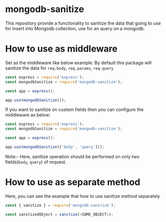 # mongodb-sanitize
This repository provide a functionality to sanitize the data that going to use for Insert into Mongodb collection, use for an query on a mongodb.

# How to use as middleware
Set as the middleware like below example:
By default this package will sanitize the data for `req.body`, `req.params`, `req.query`
```javascript
const express = require('express');
const mongodbSanitize = require('mongodb-sanitize');

const app = express();

app.use(mongodbSanitize());
```

If you want to sanitize on custom fields then you can configure the middleware as below:
```javascript
const express = require('express');
const mongodbSanitize = require('mongodb-sanitize');

const app = express();

app.use(mongodbSanitize(['body', 'query']));
```
Note:- Here, sanitize operation should be performed on only two fields(`body`, `query`) of request.

# How to use as separate method
Here, you can see the example that how to use sanitize method separately
```javascript
const { sanitize } = require('mongodb-sanitize');

const sanitizedObject = sanitize(<SOME_OBJECT>);
```
